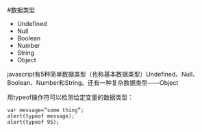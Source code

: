 #数据类型

- Undefined
- Null
- Boolean
- Number
- String
- Object

javascript有5种简单数据类型（也称基本数据类型）Undefined、Null、Boolean、Number和String。还有一种复杂数据类型——Object

用typeof操作符可以检测给定变量的数据类型：

    var message=”some thing”;
    alert(typeof message);
    alert(typeof 95); 

